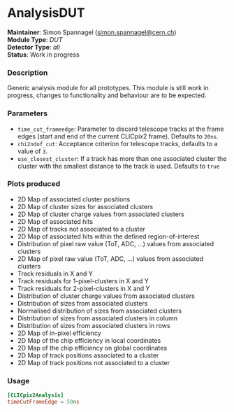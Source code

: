 # AnalysisDUT
**Maintainer**: Simon Spannagel (<simon.spannagel@cern.ch>)  
**Module Type**: *DUT*  
**Detector Type**: *all*  
**Status**: Work in progress

### Description
Generic analysis module for all prototypes. This module is still work in progress, changes to functionality and behaviour are to be expected.

### Parameters
* `time_cut_frameedge`: Parameter to discard telescope tracks at the frame edges (start and end of the current CLICpix2 frame). Defaults to `20ns`.
* `chi2ndof_cut`: Acceptance criterion for telescope tracks, defaults to a value of `3`.
* `use_closest_cluster`: If a track has more than one associated cluster the cluster with the smallest distance to the track is used. Defaults to `true`

### Plots produced
* 2D Map of associated cluster positions
* 2D Map of cluster sizes for associated clusters
* 2D Map of cluster charge values from associated clusters
* 2D Map of associated hits
* 2D Map of tracks not associated to a cluster
* 2D Map of associated hits within the defined region-of-interest
* Distribution of pixel raw value (ToT, ADC, ...) values from associated clusters
* 2D Map of pixel raw value (ToT, ADC, ...) values from associated clusters
* Track residuals in X and Y
* Track residuals for 1-pixel-clusters in X and Y
* Track residuals for 2-pixel-clusters in X and Y
* Distribution of cluster charge values from associated clusters
* Distribution of sizes from associated clusters
* Normalised distribution of sizes from associated clusters
* Distribution of sizes from associated clusters in column
* Distribution of sizes from associated clusters in rows
* 2D Map of in-pixel efficiency
* 2D Map of the chip efficiency in local coordinates
* 2D Map of the chip efficiency on global coordinates
* 2D Map of track positions associated to a cluster
* 2D Map of track positions not associated to a cluster

### Usage
```toml
[CLICpix2Analysis]
timeCutFrameEdge = 50ns
```

